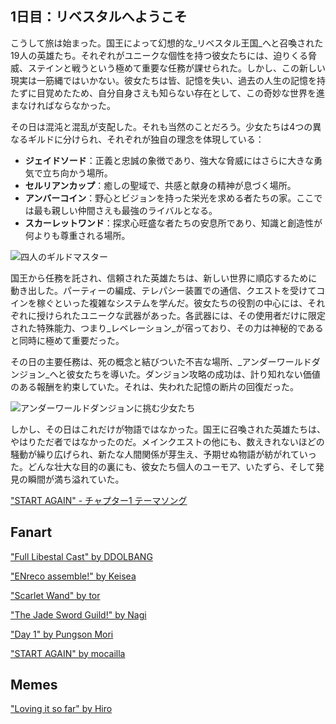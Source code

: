 <!-- title: リベスタルへようこそ -->

## 1日目：リベスタルへようこそ

こうして旅は始まった。国王によって幻想的な_リベスタル王国_へと召喚された19人の英雄たち。それぞれがユニークな個性を持つ彼女たちには、迫りくる脅威、ステインと戦うという極めて重要な任務が課せられた。しかし、この新しい現実は一筋縄ではいかない。彼女たちは皆、記憶を失い、過去の人生の記憶を持たずに目覚めたため、自分自身さえも知らない存在として、この奇妙な世界を進まなければならなかった。

その日は混沌と混乱が支配した。それも当然のことだろう。少女たちは4つの異なるギルドに分けられ、それぞれが独自の理念を体現している：

- **ジェイドソード**：正義と忠誠の象徴であり、強大な脅威にはさらに大きな勇気で立ち向かう場所。
- **セルリアンカップ**：癒しの聖域で、共感と献身の精神が息づく場所。
- **アンバーコイン**：野心とビジョンを持った栄光を求める者たちの家。ここでは最も親しい仲間さえも最強のライバルとなる。
- **スカーレットワンド**：探求心旺盛な者たちの安息所であり、知識と創造性が何よりも尊重される場所。

![四人のギルドマスター](images-opt/guildmasters-opt.webp)

国王から任務を託され、信頼された英雄たちは、新しい世界に順応するために動き出した。パーティーの編成、テレパシー装置での通信、クエストを受けてコインを稼ぐといった複雑なシステムを学んだ。彼女たちの役割の中心には、それぞれに授けられたユニークな武器があった。各武器には、その使用者だけに限定された特殊能力、つまり_レベレーション_が宿っており、その力は神秘的であると同時に極めて重要だった。

その日の主要任務は、死の概念と結びついた不吉な場所、_アンダーワールドダンジョン_へと彼女たちを導いた。ダンジョン攻略の成功は、計り知れない価値のある報酬を約束していた。それは、失われた記憶の断片の回復だった。

![アンダーワールドダンジョンに挑む少女たち](images-opt/underworld-dungeon-opt.webp)

しかし、その日はこれだけが物語ではなかった。国王に召喚された英雄たちは、やはりただ者ではなかったのだ。メインクエストの他にも、数えきれないほどの騒動が繰り広げられ、新たな人間関係が芽生え、予期せぬ物語が紡がれていった。どんな壮大な目的の裏にも、彼女たち個人のユーモア、いたずら、そして発見の瞬間が満ち溢れていた。

["START AGAIN" - チャプター1 テーマソング](https://www.youtube.com/watch?v=r-kkCrVZUzc&ab_channel=hololiveEnglish)

## Fanart

["Full Libestal Cast" by DDOLBANG](https://x.com/DDOLBANG11/status/1902413203335999859)

<!-- ame, gura, calli, ina, kiara, moom, fauna, bae, kronii, irys, fuwawa, mococo, nerissa, shiori, bijou, liz, gigi, cecilia, raora -->

["ENreco assemble!" by Keisea](https://x.com/keiseeaaa/status/18325350860598250820)

<!-- nerissa, ina, raora, moom -->

["Scarlet Wand" by tor](https://x.com/torkirby/status/1830410419082510816)

<!-- fauna, gura, moom, nerissa, shiori -->

["The Jade Sword Guild!" by Nagi](https://x.com/Nagi_Nyaaa/status/1830397551553761776)

<!-- liz, calli, ame, fuwawa, mococo -->

["Day 1" by Pungson Mori](https://x.com/33aalloonnHD/status/1830096222046323027)

<!-- kiara, bijou, gura, nerissa, fauna, raora, shiori, irys, moom, kronii, ina, gigi -->

["START AGAIN" by mocailla](https://x.com/mocailla/status/1831321461212189031)

<!-- liz, nerissa, irys, calli -->

## Memes

["Loving it so far" by Hiro](https://x.com/hiroavrs/status/1830424491232825838/photo/1)

<!-- ame, gura, calli, ina, kiara, moom, fauna, bae, kronii, irys, fuwawa, mococo, nerissa, shiori, bijou, liz, gigi, cecilia, raora -->